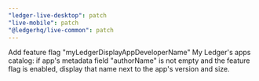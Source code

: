 ```yaml
---
"ledger-live-desktop": patch
"live-mobile": patch
"@ledgerhq/live-common": patch
---
```


Add feature flag "myLedgerDisplayAppDeveloperName"
My Ledger's apps catalog: if app's metadata field "authorName" is not empty and the feature flag is enabled, display that name next to the app's version and size.
